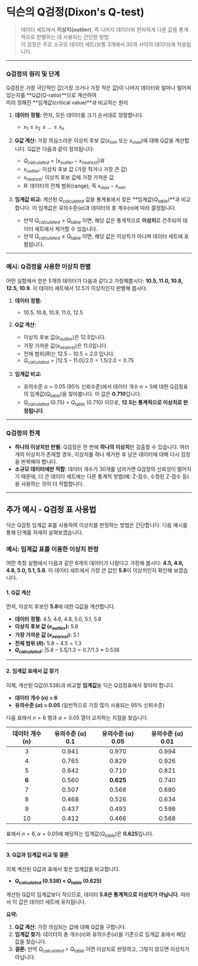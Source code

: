 # 딕슨의 Q검정(Dixon's Q-test)
> 데이터 세트에서 **이상치(outlier)**, 즉 나머지 데이터와 현저하게 다른 값을 통계적으로 판별하는 데 사용되는 간단한 방법  
> 이 검정은 주로 소규모 데이터 세트(보통 3개에서 30개 사이의 데이터)에 적용됩니다.

---

### Q검정의 원리 및 단계
Q검정은 가장 극단적인 값(가장 크거나 가장 작은 값)이 나머지 데이터와 얼마나 떨어져 있는지를 **Q값(Q-ratio)**으로 계산하여  
미리 정해진 **임계값(critical value)**과 비교하는 원리

1.  **데이터 정렬:** 먼저, 모든 데이터를 크기 순서대로 정렬합니다. 
    * $x_1 ≤ x_2 ≤ ... ≤ x_n$
    
2.  **Q값 계산:** 가장 의심스러운 이상치 후보 값($x_{min}$ 또는 $x_{max}$)에 대해 Q값을 계산합니다. Q값은 다음과 같이 정의됩니다:
    * $Q_{calculated} = |x_{outlier} - x_{nearest}| / R$
    * $x_{outlier}$: 이상치 후보 값 (가장 작거나 가장 큰 값)
    * $x_{nearest}$: 이상치 후보 값에 가장 가까운 값
    * $R$: 데이터의 전체 범위(range), 즉 $x_{max} - x_{min}$

3.  **임계값 비교:** 계산된 $Q_{calculated}$ 값을 통계표에서 찾은 **임계값($Q_{table}$)**과 비교합니다. 이 임계값은 유의수준($\alpha$)과 데이터의 총 개수(n)에 따라 결정됩니다.
    * 만약 $Q_{calculated} > Q_{table}$ 이면, 해당 값은 통계적으로 **이상치**로 간주되어 데이터 세트에서 제거할 수 있습니다.
    * 만약 $Q_{calculated} ≤ Q_{table}$ 이면, 해당 값은 이상치가 아니며 데이터 세트에 포함됩니다.

---

### 예시: Q검정을 사용한 이상치 판별
어떤 실험에서 얻은 5개의 데이터가 다음과 같다고 가정해봅시다: **10.5, 11.0, 10.8, 12.5, 10.9**. 이 데이터 세트에서 12.5가 이상치인지 판별해 봅시다.

1.  **데이터 정렬:**
    * 10.5, 10.8, 10.9, 11.0, 12.5

2.  **Q값 계산:**
    * 이상치 후보 값($x_{outlier}$)은 12.5입니다.
    * 가장 가까운 값($x_{nearest}$)은 11.0입니다.
    * 전체 범위($R$)는 $12.5 - 10.5 = 2.0$ 입니다.
    * $Q_{calculated} = |12.5 - 11.0| / 2.0 = 1.5 / 2.0 = 0.75$

3.  **임계값 비교:**
    * 유의수준 $\alpha = 0.05$ (95% 신뢰수준)에서 데이터 개수 $n = 5$에 대한 Q검정표의 임계값($Q_{table}$)을 찾아봅니다. 이 값은 **0.710**입니다.
    * $Q_{calculated}$ (0.75) > $Q_{table}$ (0.710) 이므로, **12.5는 통계적으로 이상치로 판정됩니다**.

---

### Q검정의 한계
* **하나의 이상치만 판별:** Q검정은 한 번에 **하나의 이상치**만 검출할 수 있습니다. 여러 개의 이상치가 존재할 경우,
  이상치를 하나 제거한 후 남은 데이터에 대해 다시 검정을 반복해야 합니다.
* **소규모 데이터에만 적합:** 데이터 개수가 30개를 넘어가면 Q검정의 신뢰성이 떨어지기 때문에,
  더 큰 데이터 세트에는 다른 통계적 방법(예: Z-점수, 수정된 Z-점수 등)을 사용하는 것이 더 적합합니다.

---  

  ## 추가 예시 - Q검정 표 사용법
  딕슨 Q검정 임계값 표를 사용하여 이상치를 판정하는 방법은 간단합니다. 다음 예시를 통해 단계를 자세히 살펴보겠습니다.

### 예시: 임계값 표를 이용한 이상치 판정

어떤 측정 실험에서 다음과 같은 6개의 데이터가 나왔다고 가정해 봅시다: **4.5, 4.6, 4.8, 5.0, 5.1, 5.8**. 이 데이터 세트에서 가장 큰 값인 **5.8**이 이상치인지 확인해 보겠습니다.

#### 1. Q값 계산

먼저, 이상치 후보인 **5.8**에 대한 Q값을 계산합니다.

* **데이터 정렬:** 4.5, 4.6, 4.8, 5.0, 5.1, 5.8
* **이상치 후보 값 ($x_{outlier}$):** 5.8
* **가장 가까운 값 ($x_{nearest}$):** 5.1
* **전체 범위 ($R$):** $5.8 - 4.5 = 1.3$
* **$Q_{calculated}$:** $|5.8 - 5.1| / 1.3 = 0.7 / 1.3 \approx 0.538$

---

#### 2. 임계값 표에서 값 찾기

이제, 계산된 Q값(0.538)과 비교할 **임계값**을 딕슨 Q검정표에서 찾아야 합니다.

* **데이터 개수 ($n$) = 6**
* **유의수준 ($\alpha$) = 0.05** (일반적으로 가장 많이 사용되는 95% 신뢰수준)

다음 표에서 $n=6$ 행과 $\alpha=0.05$ 열이 교차하는 지점을 찾습니다.

| 데이터 개수 (n) | 유의수준 (α) 0.1 | 유의수준 (α) 0.05 | 유의수준 (α) 0.01 |
| :---: | :---: | :---: | :---: |
| 3 | 0.941 | 0.970 | 0.994 |
| 4 | 0.765 | 0.829 | 0.926 |
| 5 | 0.642 | 0.710 | 0.821 |
| **6** | 0.560 | **0.625** | 0.740 |
| 7 | 0.507 | 0.568 | 0.680 |
| 8 | 0.468 | 0.526 | 0.634 |
| 9 | 0.437 | 0.493 | 0.598 |
| 10 | 0.412 | 0.466 | 0.568 |

표에서 $n=6, \alpha=0.05$에 해당하는 임계값($Q_{table}$)은 **0.625**입니다.

---

#### 3. Q값과 임계값 비교 및 결론

이제 계산된 Q값과 표에서 찾은 임계값을 비교합니다.

* **$Q_{calculated}$ (0.538) < $Q_{table}$ (0.625)**

계산된 Q값이 임계값보다 작으므로, 데이터 **5.8은 통계적으로 이상치가 아닙니다**. 따라서 이 값은 데이터 세트에 유지됩니다.

**요약:**
1.  **Q값 계산:** 가장 의심되는 값에 대해 Q값을 구합니다.
2.  **임계값 찾기:** 데이터의 총 개수($n$)와 유의수준($\alpha$)을 기준으로 임계값 표에서 해당 값을 찾습니다.
3.  **결론:** 만약 $Q_{calculated}$ > $Q_{table}$ 이면 이상치로 판정하고, 그렇지 않으면 이상치가 아닙니다.
